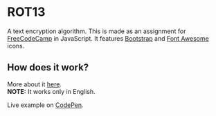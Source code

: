 # ROT13

A text encryption algorithm. This is made as an assignment for [FreeCodeCamp](https://www.freecodecamp.com/) in JavaScript. It features [Bootstrap](http://getbootstrap.com/) and [Font Awesome](http://fontawesome.io/) icons.

## How does it work?

More about it [here](https://en.wikipedia.org/wiki/ROT13).  
**NOTE:** It works only in English.

Live example on [CodePen](http://codepen.io/leohajder/full/YGydgB).

